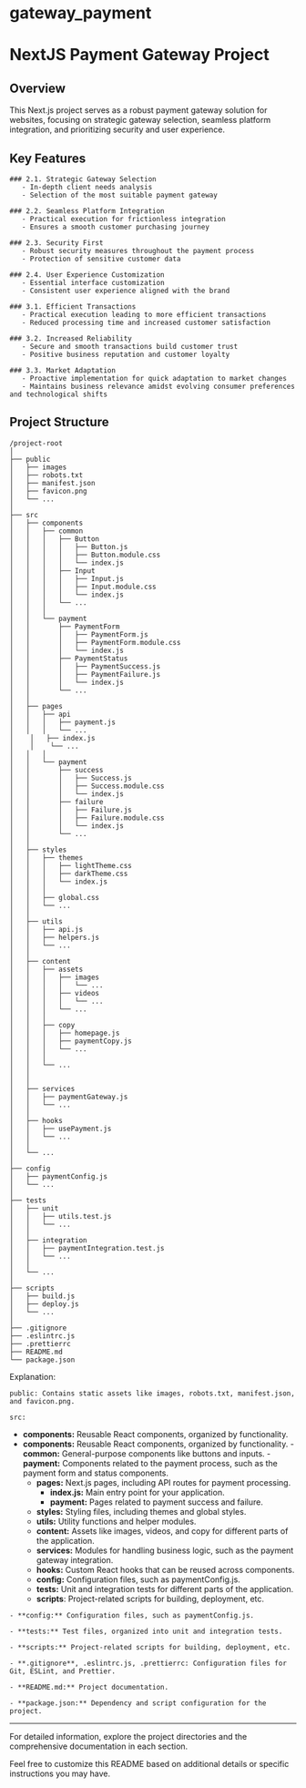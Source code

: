 # gateway_payment


# NextJS Payment Gateway Project

## Overview

This Next.js project serves as a robust payment gateway solution for websites, focusing on strategic gateway selection, seamless platform integration, and prioritizing security and user experience.

## Key Features


```
### 2.1. Strategic Gateway Selection
   - In-depth client needs analysis
   - Selection of the most suitable payment gateway

### 2.2. Seamless Platform Integration
   - Practical execution for frictionless integration
   - Ensures a smooth customer purchasing journey

### 2.3. Security First
   - Robust security measures throughout the payment process
   - Protection of sensitive customer data

### 2.4. User Experience Customization
   - Essential interface customization
   - Consistent user experience aligned with the brand

### 3.1. Efficient Transactions
   - Practical execution leading to more efficient transactions
   - Reduced processing time and increased customer satisfaction

### 3.2. Increased Reliability
   - Secure and smooth transactions build customer trust
   - Positive business reputation and customer loyalty

### 3.3. Market Adaptation
   - Proactive implementation for quick adaptation to market changes
   - Maintains business relevance amidst evolving consumer preferences and technological shifts
```



## Project Structure

```
/project-root
│
├── public
│   ├── images
│   ├── robots.txt
│   ├── manifest.json
│   ├── favicon.png
│   └── ...
│
├── src
│   ├── components
│   │   ├── common
│   │   │   ├── Button
│   │   │   │   ├── Button.js
│   │   │   │   ├── Button.module.css
│   │   │   │   └── index.js
│   │   │   ├── Input
│   │   │   │   ├── Input.js
│   │   │   │   ├── Input.module.css
│   │   │   │   └── index.js
│   │   │   └── ...
│   │   │
│   │   └── payment
│   │       ├── PaymentForm
│   │       │   ├── PaymentForm.js
│   │       │   ├── PaymentForm.module.css
│   │       │   └── index.js
│   │       ├── PaymentStatus
│   │       │   ├── PaymentSuccess.js
│   │       │   ├── PaymentFailure.js
│   │       │   └── index.js
│   │       └── ...
│   │   
│   ├── pages
│   │   ├── api
│   │   │   ├── payment.js
│   │   │   └── ...
│	 │   ├── index.js
│	 │	  └── ...
│   │   │
│   │   └── payment
│   │       ├── success
│   │       │   ├── Success.js
│   │       │   ├── Success.module.css
│   │       │   └── index.js
│   │       ├── failure
│   │       │   ├── Failure.js
│   │       │   ├── Failure.module.css
│   │       │   └── index.js
│   │       └── ...
│   │
│   ├── styles
│   │   ├── themes
│   │   │   ├── lightTheme.css
│   │   │   ├── darkTheme.css
│   │   │   └── index.js
│   │   │
│   │   ├── global.css
│   │   └── ...
│   │
│   ├── utils
│   │   ├── api.js
│   │   ├── helpers.js
│   │   └── ...
│   │
│   ├── content
│   │   ├── assets
│   │   │   ├── images
│   │   │   │   └── ...
│   │   │   ├── videos
│   │   │   │   └── ...
│   │   │   └── ...
│   │   │
│   │   ├── copy
│   │   │   ├── homepage.js
│   │   │   ├── paymentCopy.js
│   │   │   └── ...
│   │   │
│   │   └── ...
│   │
│   │
│   ├── services
│   │   ├── paymentGateway.js
│   │   └── ...
│   │
│   ├── hooks
│   │   ├── usePayment.js
│   │   └── ...
│   │
│   └── ...
│
├── config
│   ├── paymentConfig.js
│   └── ...
│
├── tests
│   ├── unit
│   │   ├── utils.test.js
│   │   └── ...
│   │
│   ├── integration
│   │   ├── paymentIntegration.test.js
│   │   └── ...
│   │
│   └── ...
│
├── scripts
│   ├── build.js
│   ├── deploy.js
│   └── ...
│
├── .gitignore
├── .eslintrc.js
├── .prettierrc
├── README.md
└── package.json

```

Explanation:

    public: Contains static assets like images, robots.txt, manifest.json, and favicon.png.

    src:
   - **components:** Reusable React components, organized by functionality.
   - **components:** Reusable React components, organized by functionality.
            - **common:** General-purpose components like buttons and inputs.
            - **payment:** Components related to the payment process, such as the payment form and status components.
        - **pages:** Next.js pages, including API routes for payment processing.
            - **index.js:** Main entry point for your application.
            - **payment:** Pages related to payment success and failure.
        - **styles:** Styling files, including themes and global styles.
        - **utils:** Utility functions and helper modules.
        - **content:** Assets like images, videos, and copy for different parts of the application.
        - **services:** Modules for handling business logic, such as the payment gateway integration.
        - **hooks:** Custom React hooks that can be reused across components.
        - **config:** Configuration files, such as paymentConfig.js.
        - **tests:** Unit and integration tests for different parts of the application.
        - **scripts**: Project-related scripts for building, deployment, etc.

    - **config:** Configuration files, such as paymentConfig.js.

    - **tests:** Test files, organized into unit and integration tests.

    - **scripts:** Project-related scripts for building, deployment, etc.

    - **.gitignore**, .eslintrc.js, .prettierrc: Configuration files for Git, ESLint, and Prettier.

    - **README.md:** Project documentation.

    - **package.json:** Dependency and script configuration for the project.

---

For detailed information, explore the project directories and the comprehensive documentation in each section.


Feel free to customize this README based on additional details or specific instructions you may have.